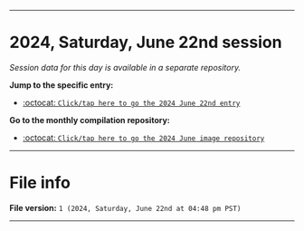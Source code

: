 
***

# 2024, Saturday, June 22nd session

_Session data for this day is available in a separate repository._

**Jump to the specific entry:**

- [:octocat: `Click/tap here to go the 2024 June 22nd entry`](https://github.com/seanpm2001/SeansLifeArchive_Images_MotorWorld_CarFactory_Y2024_V6/tree/SeansLifeArchive_Images_MotorWorld_CarFactory_Y2024_V6_Main-dev/2024/06_June/22/)

**Go to the monthly compilation repository:**

- [:octocat: `Click/tap here to go the 2024 June image repository`](https://github.com/seanpm2001/SeansLifeArchive_Images_MotorWorld_CarFactory_Y2024_V6/)

***

# File info

**File version:** `1 (2024, Saturday, June 22nd at 04:48 pm PST)`

***
